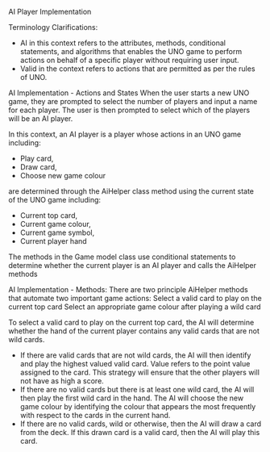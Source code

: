 AI Player Implementation

Terminology Clarifications:
- AI in this context refers to the attributes, methods, conditional statements, and algorithms that enables the UNO game
to perform actions on behalf of a specific player without requiring user input.
- Valid in the context refers to actions that are permitted as per the rules of UNO.

AI Implementation - Actions and States
When the user starts a new UNO game, they are prompted to select the number of players and input a name for each player.
The user is then prompted to select which of the players will be an AI player.

In this context, an AI player is a player whose actions in an UNO game including: 
- Play card, 
- Draw card, 
- Choose new game colour

are determined through the AiHelper class method using the current state of the UNO game including:
- Current top card,
- Current game colour, 
- Current game symbol,
- Current player hand

The methods in the Game model class use conditional statements to determine whether the current player is an AI player
and calls the AiHelper methods 

AI Implementation - Methods:
There are two principle AiHelper methods that automate two important game actions:
Select a valid card to play on the current top card
Select an appropriate game colour after playing a wild card

To select a valid card to play on the current top card, the AI will determine whether the hand of the current player
contains any valid cards that are not wild cards. 
- If there are valid cards that are not wild cards, the AI will then identify and play the highest valued valid card.
Value refers to the point value assigned to the card. This strategy will ensure that the other players will not have as
high a score.
- If there are no valid cards but there is at least one wild card, the AI will then play the first wild card in the hand.
The AI will choose the new game colour by identifying the colour that appears the most frequently with respect to the cards
in the current hand. 
- If there are no valid cards, wild or otherwise, then the AI will draw a card from the deck. If this drawn card is a
valid card, then the AI will play this card.
